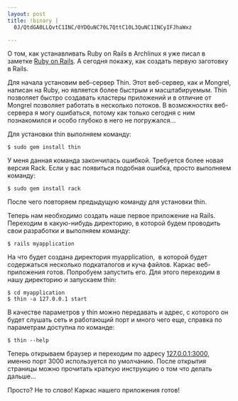 ```yaml
--- 
layout: post
title: !binary |
  0J/QtdGA0LLQvtC1INC/0YDQuNC70L7QttC10L3QuNC1INCyIFJhaWxz

---
```

О том, как устанавливать Ruby on Rails в Archlinux я уже писал в заметке <a href="/2009/07/15/ruby-on-rails/">Ruby on Rails</a>. А сегодня покажу, как создать первую заготовку в Rails.

Для начала установим веб-сервер Thin. Этот веб-сервер, как и Mongrel, написан на Ruby, но является более быстрым и масштабируемым. Thin позволяет быстро создавать кластеры приложений и в отличие от Mongrel позволяет работать в несколько потоков. В возможностях веб-сервера я могу ошибаться, потому как только сегодня с ним познакомился и особо глубоко в него не погружался...

Для установки thin выполняем команду:

    $ sudo gem install thin

У меня данная команда закончилась ошибкой. Требуется более новая версия Raсk. Если у вас появиться подобная ошибка, просто выполняем команду:

    $ sudo gem install rack

После чего повторяем предыдущую команду для установки thin.

Теперь нам необходимо создать наше первое приложение на Rails. Переходим в какую-нибудь директорию, в которой будем проводить свои разработки и выполняем команду:

    $ rails myapplication

На что будет создана директория myapplication,  в которой будет содержаться несколько подкаталогов и куча файлов. Каркас веб-приложения готов. Попробуем запустить его. Для этого переходим в нашу директорию и запускаем thin:

    $ cd myapplication
    $ thin -a 127.0.0.1 start

В качестве параметров у thin можно передавать и адрес, с которого он будет слушать сеть и работающий порт и много чего еще, справка по параметрам доступна по команде:

    $ thin --help

Теперь открываем браузер и переходим по адресу <a href="http://127.0.0.1:3000">127.0.0.1:3000</a>, именно порт 3000 используется по умолчанию. После открытия страницы можно прочитать краткую инструкцию о том что делать дальше...

Просто? Не то слово! Каркас нашего приложения готов!
